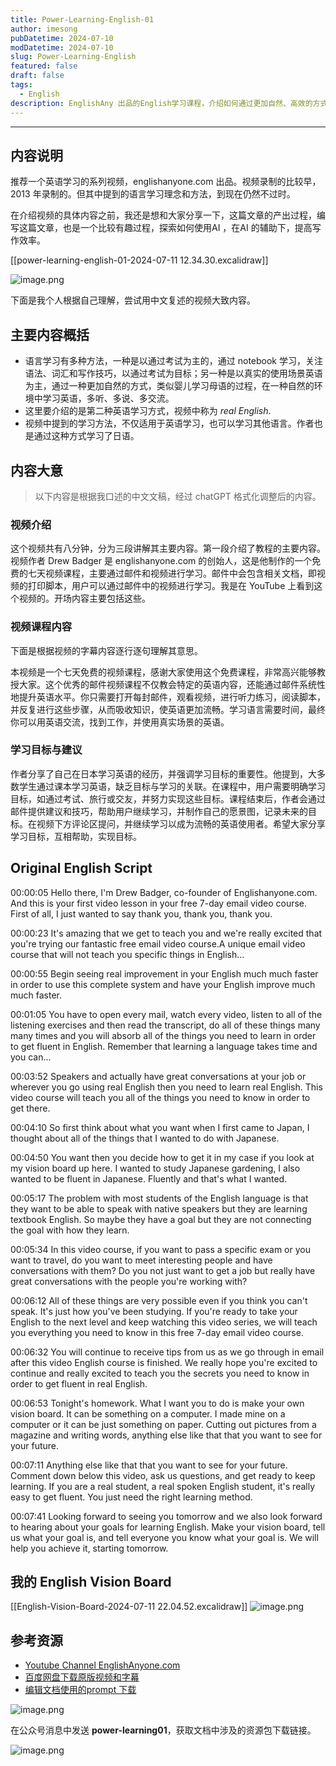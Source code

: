 ```yaml
---
title: Power-Learning-English-01
author: imesong
pubDatetime: 2024-07-10
modDatetime: 2024-07-10
slug: Power-Learning-English
featured: false
draft: false
tags:
  - English
description: EnglishAny 出品的English学习课程，介绍如何通过更加自然、高效的方式学习一门语言
---
```


---

## 内容说明

推荐一个英语学习的系列视频，englishanyone.com 出品。视频录制的比较早，2013 年录制的。但其中提到的语言学习理念和方法，到现在仍然不过时。

在介绍视频的具体内容之前，我还是想和大家分享一下，这篇文章的产出过程，编写这篇文章，也是一个比较有趣过程，探索如何使用AI ，在AI 的辅助下，提高写作效率。

[[power-learning-english-01-2024-07-11 12.34.30.excalidraw]]

![image.png](https://img.imesong.com/file/f96ccbc7c01fd4b3830e6.png)

下面是我个人根据自己理解，尝试用中文复述的视频大致内容。

## 主要内容概括

- 语言学习有多种方法，一种是以通过考试为主的，通过 notebook 学习，关注语法、词汇和写作技巧，以通过考试为目标；另一种是以真实的使用场景英语为主，通过一种更加自然的方式，类似婴儿学习母语的过程，在一种自然的环境中学习英语，多听、多说、多交流。
- 这里要介绍的是第二种英语学习方式，视频中称为 _real English_.
- 视频中提到的学习方法，不仅适用于英语学习，也可以学习其他语言。作者也是通过这种方式学习了日语。

## 内容大意

> 以下内容是根据我口述的中文文稿，经过 chatGPT 格式化调整后的内容。

### 视频介绍

这个视频共有八分钟，分为三段讲解其主要内容。第一段介绍了教程的主要内容。视频作者 Drew Badger 是 englishanyone.com 的创始人，这是他制作的一个免费的七天视频课程，主要通过邮件和视频进行学习。邮件中会包含相关文档，即视频的打印脚本，用户可以通过邮件中的视频进行学习。我是在 YouTube 上看到这个视频的。开场内容主要包括这些。

### 视频课程内容

下面是根据视频的字幕内容逐行逐句理解其意思。

本视频是一个七天免费的视频课程，感谢大家使用这个免费课程，非常高兴能够教授大家。这个优秀的邮件视频课程不仅教会特定的英语内容，还能通过邮件系统性地提升英语水平。你只需要打开每封邮件，观看视频，进行听力练习，阅读脚本，并反复进行这些步骤，从而吸收知识，使英语更加流畅。学习语言需要时间，最终你可以用英语交流，找到工作，并使用真实场景的英语。

### 学习目标与建议

作者分享了自己在日本学习英语的经历，并强调学习目标的重要性。他提到，大多数学生通过课本学习英语，缺乏目标与学习的关联。在课程中，用户需要明确学习目标，如通过考试、旅行或交友，并努力实现这些目标。课程结束后，作者会通过邮件提供建议和技巧，帮助用户继续学习，并制作自己的愿景图，记录未来的目标。在视频下方评论区提问，并继续学习以成为流畅的英语使用者。希望大家分享学习目标，互相帮助，实现目标。

## Original English Script

00:00:05
Hello there, I'm Drew Badger, co-founder of Englishanyone.com.
And this is your first video lesson in your free 7-day email video course.
First of all, I just wanted to say thank you, thank you, thank you.

00:00:23
It's amazing that we get to teach you and we're really excited that you're trying our fantastic free email video course.A unique email video course that will not teach you specific things in English...

00:00:55
Begin seeing real improvement in your English much much faster in order to use this complete system and have your English improve much much faster.

00:01:05
You have to open every mail, watch every video, listen to all of the listening exercises and then read the transcript, do all of these things many many times and you will absorb all of the things you need to learn in order to get fluent in English.
Remember that learning a language takes time and you can...

00:03:52
Speakers and actually have great conversations at your job or wherever you go using real English then you need to learn real English.
This video course will teach you all of the things you need to know in order to get there.

00:04:10
So first think about what you want when I first came to Japan, I thought about all of the things that I wanted to do with Japanese.

00:04:50
You want then you decide how to get it in my case if you look at my vision board up here.
I wanted to study Japanese gardening, I also wanted to be fluent in Japanese.
Fluently and that's what I wanted.

00:05:17
The problem with most students of the English language is that they want to be able to speak with native speakers but they are learning textbook English. So maybe they have a goal but they are not connecting the goal with how they learn.

00:05:34
In this video course, if you want to pass a specific exam or you want to travel, do you want to meet interesting people and have conversations with them? Do you not just want to get a job but really have great conversations with the people you're working with?

00:06:12
All of these things are very possible even if you think you can't speak. It's just how you've been studying. If you're ready to take your English to the next level and keep watching this video series, we will teach you everything you need to know in this free 7-day email video course.

00:06:32
You will continue to receive tips from us as we go through in email after this video English course is finished. We really hope you're excited to continue and really excited to teach you the secrets you need to know in order to get fluent in real English.

00:06:53
Tonight's homework. What I want you to do is make your own vision board. It can be something on a computer. I made mine on a computer or it can be just something on paper. Cutting out pictures from a magazine and writing words, anything else like that that you want to see for your future.

00:07:11
Anything else like that that you want to see for your future. Comment down below this video, ask us questions, and get ready to keep learning. If you are a real student, a real spoken English student, it's really easy to get fluent. You just need the right learning method.

00:07:41
Looking forward to seeing you tomorrow and we also look forward to hearing about your goals for learning English. Make your vision board, tell us what your goal is, and tell everyone you know what your goal is. We will help you achieve it, starting tomorrow.

## 我的 English Vision Board

[[English-Vision-Board-2024-07-11 22.04.52.excalidraw]]
![image.png](https://img.imesong.com/file/dc51b038bfa87ebba58d3.png)

## 参考资源

- [Youtube Channel EnglishAnyone.com](https://www.youtube.com/watch?v=BblSY3Wz0aI&list=PL2kbn2ZkwlUtYR4hHFZEJoCvKs0xD_KCc)
- [百度网盘下载原版视频和字幕](https://pan.baidu.com/s/1svAsgT2E9TUR_hQDBcfCwg?pwd=t9qy)
- [编辑文档使用的prompt 下载]()

![image.png](https://img.imesong.com/file/99a416d25bc7be5dffa27.png)

在公众号消息中发送 **power-learning01**，获取文档中涉及的资源包下载链接。

![image.png](https://img.imesong.com/file/9e0dc4dc2d2acd363d535.png)
